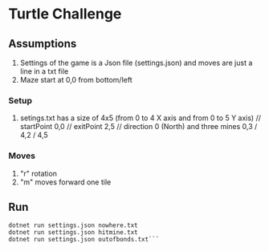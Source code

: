 # Turtle Challenge

## Assumptions

1. Settings of the game is a Json file (settings.json) and moves are just a line in a txt file
2. Maze start at 0,0 from bottom/left

### Setup

1. setings.txt has a size of 4x5 (from 0 to 4 X axis and from 0 to 5 Y axis) // startPoint 0,0 // exitPoint 2,5 // direction 0 (North) and three mines 0,3 / 4,2 / 4,5


### Moves

1. "r" rotation
2. "m" moves forward one tile

## Run

```dotnet run settings.json success.txt
dotnet run settings.json nowhere.txt
dotnet run settings.json hitmine.txt
dotnet run settings.json outofbonds.txt```